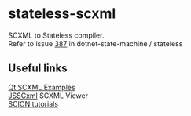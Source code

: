 # stateless-scxml
SCXML to Stateless compiler.  
Refer to issue [387](https://github.com/dotnet-state-machine/stateless/issues/387) in dotnet-state-machine / stateless


## Useful links
[Qt SCXML Examples](https://doc.qt.io/qt-5/examples-qtscxml.html)  
[JSSCxml](https://jsscxml.org) SCXML Viewer  
[SCION tutorials](https://scion.scxml.io/tutorials/fundamentals)  